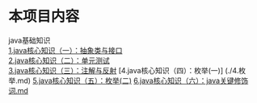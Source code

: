 # 本项目内容
java基础知识  
[1.java核心知识（一）：抽象类与接口](./1.抽象类与接口.md)  
[2.java核心知识（二）：单元测试](./2.单元测试.md)  
[3.java核心知识（三）：注解与反射](./3.注解与反射.md) 
[4.java核心知识（四）：枚举(一)] (./4.枚举.md)
[5.java核心知识（五）：枚举(二)](./5.枚举(二).md)
[6.java核心知识（六）：java关键修饰词.md](./6.java关键修饰词.md)